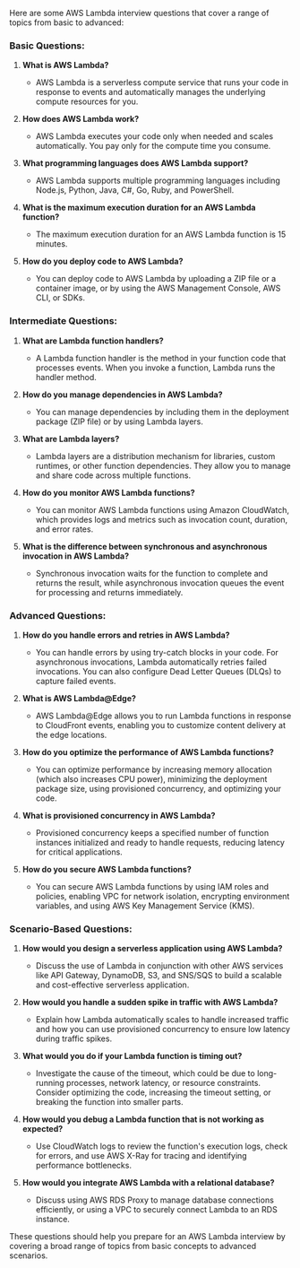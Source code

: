 Here are some AWS Lambda interview questions that cover a range of topics from basic to advanced:

### Basic Questions:
1. **What is AWS Lambda?**
   - AWS Lambda is a serverless compute service that runs your code in response to events and automatically manages the underlying compute resources for you.

2. **How does AWS Lambda work?**
   - AWS Lambda executes your code only when needed and scales automatically. You pay only for the compute time you consume.

3. **What programming languages does AWS Lambda support?**
   - AWS Lambda supports multiple programming languages including Node.js, Python, Java, C#, Go, Ruby, and PowerShell.

4. **What is the maximum execution duration for an AWS Lambda function?**
   - The maximum execution duration for an AWS Lambda function is 15 minutes.

5. **How do you deploy code to AWS Lambda?**
   - You can deploy code to AWS Lambda by uploading a ZIP file or a container image, or by using the AWS Management Console, AWS CLI, or SDKs.

### Intermediate Questions:
1. **What are Lambda function handlers?**
   - A Lambda function handler is the method in your function code that processes events. When you invoke a function, Lambda runs the handler method.

2. **How do you manage dependencies in AWS Lambda?**
   - You can manage dependencies by including them in the deployment package (ZIP file) or by using Lambda layers.

3. **What are Lambda layers?**
   - Lambda layers are a distribution mechanism for libraries, custom runtimes, or other function dependencies. They allow you to manage and share code across multiple functions.

4. **How do you monitor AWS Lambda functions?**
   - You can monitor AWS Lambda functions using Amazon CloudWatch, which provides logs and metrics such as invocation count, duration, and error rates.

5. **What is the difference between synchronous and asynchronous invocation in AWS Lambda?**
   - Synchronous invocation waits for the function to complete and returns the result, while asynchronous invocation queues the event for processing and returns immediately.

### Advanced Questions:
1. **How do you handle errors and retries in AWS Lambda?**
   - You can handle errors by using try-catch blocks in your code. For asynchronous invocations, Lambda automatically retries failed invocations. You can also configure Dead Letter Queues (DLQs) to capture failed events.

2. **What is AWS Lambda@Edge?**
   - AWS Lambda@Edge allows you to run Lambda functions in response to CloudFront events, enabling you to customize content delivery at the edge locations.

3. **How do you optimize the performance of AWS Lambda functions?**
   - You can optimize performance by increasing memory allocation (which also increases CPU power), minimizing the deployment package size, using provisioned concurrency, and optimizing your code.

4. **What is provisioned concurrency in AWS Lambda?**
   - Provisioned concurrency keeps a specified number of function instances initialized and ready to handle requests, reducing latency for critical applications.

5. **How do you secure AWS Lambda functions?**
   - You can secure AWS Lambda functions by using IAM roles and policies, enabling VPC for network isolation, encrypting environment variables, and using AWS Key Management Service (KMS).

### Scenario-Based Questions:
1. **How would you design a serverless application using AWS Lambda?**
   - Discuss the use of Lambda in conjunction with other AWS services like API Gateway, DynamoDB, S3, and SNS/SQS to build a scalable and cost-effective serverless application.

2. **How would you handle a sudden spike in traffic with AWS Lambda?**
   - Explain how Lambda automatically scales to handle increased traffic and how you can use provisioned concurrency to ensure low latency during traffic spikes.

3. **What would you do if your Lambda function is timing out?**
   - Investigate the cause of the timeout, which could be due to long-running processes, network latency, or resource constraints. Consider optimizing the code, increasing the timeout setting, or breaking the function into smaller parts.

4. **How would you debug a Lambda function that is not working as expected?**
   - Use CloudWatch logs to review the function's execution logs, check for errors, and use AWS X-Ray for tracing and identifying performance bottlenecks.

5. **How would you integrate AWS Lambda with a relational database?**
   - Discuss using AWS RDS Proxy to manage database connections efficiently, or using a VPC to securely connect Lambda to an RDS instance.

These questions should help you prepare for an AWS Lambda interview by covering a broad range of topics from basic concepts to advanced scenarios.
